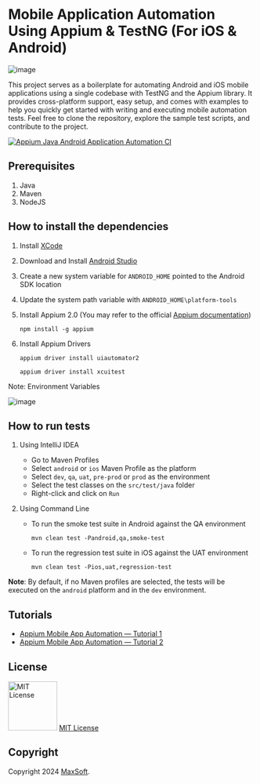 # Mobile Application Automation Using Appium & TestNG (For iOS & Android)

![image](https://github.com/osandadeshan/appium-java-mobile-automation-demo/assets/9147189/585c9840-0885-4253-8dfa-de994b364da4)

This project serves as a boilerplate for automating Android and iOS mobile applications using a single codebase with TestNG and the Appium library. It provides cross-platform support, easy setup, and comes with examples to help you quickly get started with writing and executing mobile automation tests. Feel free to clone the repository, explore the sample test scripts, and contribute to the project.

[![Appium Java Android Application Automation CI](https://github.com/osandadeshan/appium-java-mobile-automation-demo/actions/workflows/appium-android-ci.yml/badge.svg)](https://github.com/osandadeshan/appium-java-mobile-automation-demo/actions/workflows/appium-android-ci.yml)

## Prerequisites
1. Java
2. Maven
3. NodeJS

## How to install the dependencies
1. Install [XCode](https://apps.apple.com/us/app/xcode/id497799835?mt=12 "XCode")
2. Download and Install [Android Studio](https://developer.android.com/codelabs/basic-android-kotlin-compose-install-android-studio "Android Studio")
3. Create a new system variable for `ANDROID_HOME` pointed to the Android SDK location
4. Update the system path variable with `ANDROID_HOME\platform-tools`
5. Install Appium 2.0 (You may refer to the official [Appium documentation](https://appium.io/docs/en/latest/quickstart/install/))

   `npm install -g appium`

6. Install Appium Drivers 

    `appium driver install uiautomator2`
    
    `appium driver install xcuitest`

Note: Environment Variables

![image](https://user-images.githubusercontent.com/9147189/249979741-757ff724-a75e-4d3b-934f-e6af73d630e2.png)

## How to run tests
1. Using IntelliJ IDEA
   * Go to Maven Profiles
   * Select `android` or `ios` Maven Profile as the platform
   * Select `dev`, `qa`, `uat`, `pre-prod` or `prod` as the environment
   * Select the test classes on the `src/test/java` folder
   * Right-click and click on `Run`


2. Using Command Line
   * To run the smoke test suite in Android against the QA environment

     `mvn clean test -Pandroid,qa,smoke-test`
   * To run the regression test suite in iOS against the UAT environment

     `mvn clean test -Pios,uat,regression-test`

**Note**: By default, if no Maven profiles are selected, the tests will be executed on the `android` platform and in the `dev` environment.

## Tutorials
- [Appium Mobile App Automation — Tutorial 1](https://medium.com/automationmaster/appium-mobile-app-automation-406bf8b0fd80)
- [Appium Mobile App Automation — Tutorial 2](https://medium.com/automationmaster/appium-mobile-app-automation-tutorial-2-527d6d78998a)

## License
<img src="https://upload.wikimedia.org/wikipedia/commons/thumb/0/0b/License_icon-mit-2.svg/2000px-License_icon-mit-2.svg.png" alt="MIT License" width="100" height="100"/> [MIT License](https://opensource.org/licenses/MIT)

## Copyright
Copyright 2024 [MaxSoft](https://maxsoftlk.github.io/).
